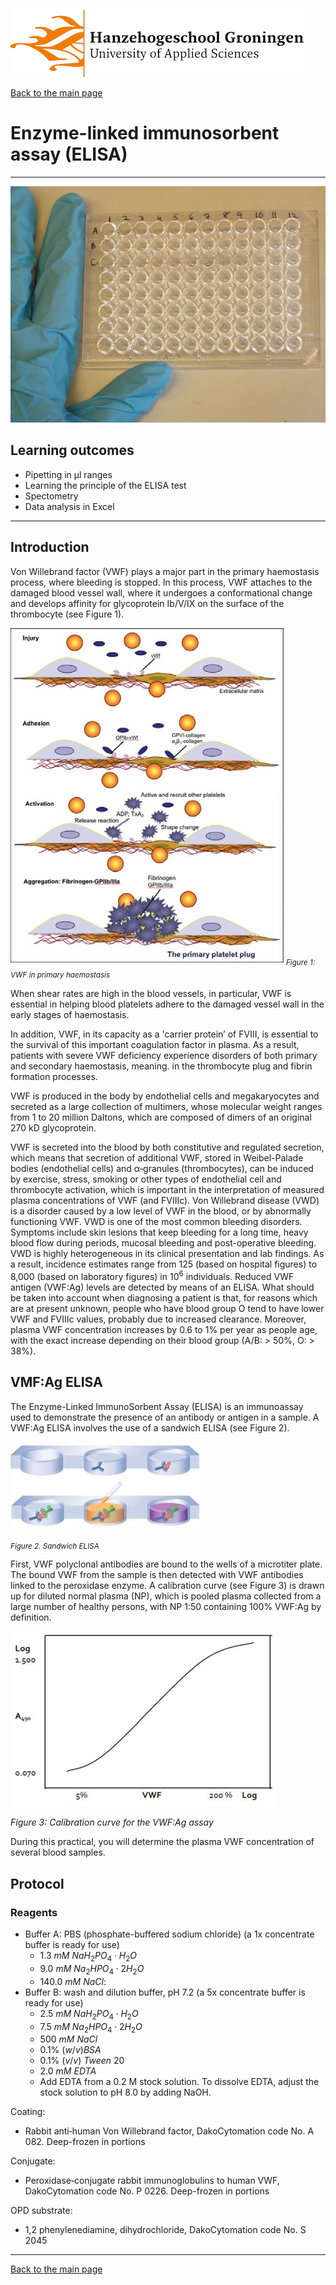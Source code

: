 ![Hanze](../hanze/hanze.png)

[Back to the main page](../index.md)

# Enzyme-linked immunosorbent assay (ELISA)

---

![Pic](./pics/impression.jfif)

## Learning outcomes
- Pipetting in μl ranges
- Learning the principle of the ELISA test
- Spectometry
- Data analysis in Excel

---

## Introduction
Von Willebrand factor (VWF) plays a major part in the primary haemostasis process, where bleeding is stopped. In this process, VWF attaches to the damaged blood vessel wall, where it undergoes a conformational change and develops affinity for glycoprotein Ib/V/IX on the surface of the thrombocyte (see Figure 1). 

![Figure 1](./pics/fig1.jpg)
 *<sub>Figure 1: VWF in primary haemostasis</sub>*

When shear rates are high in the blood vessels, in particular, VWF is essential in helping blood platelets adhere to the damaged vessel wall in the early stages of haemostasis.

In addition, VWF, in its capacity as a 
'carrier protein’ of FVIII, is essential to the survival of this important coagulation factor in plasma. As a result, patients with severe VWF deficiency experience disorders of both primary and secondary haemostasis, meaning. in the thrombocyte plug and fibrin formation processes.
 
VWF is produced in the body by endothelial cells and megakaryocytes and secreted as a large collection of multimers, whose molecular weight ranges from 1 to 20 million Daltons, which are composed of dimers of an original 270 kD glycoprotein. 

VWF is secreted into the blood by both constitutive and regulated secretion, which means that secretion of additional VWF, stored in Weibel-Palade bodies (endothelial cells) and α‐granules (thrombocytes), can be induced by exercise, stress, smoking or other types of endothelial cell and thrombocyte activation, which is important in the interpretation of measured plasma concentrations of VWF (and FVIIIc).
Von Willebrand disease (VWD) is a disorder caused by a low level of VWF in the blood, or by abnormally functioning VWF. VWD is one of the most common bleeding disorders. Symptoms include skin lesions that keep bleeding for a long time, heavy blood flow during periods, mucosal bleeding and post-operative bleeding.   
VWD is highly heterogeneous in its clinical presentation and lab findings. As a result, incidence estimates range from 125 (based on hospital figures) to 8,000 (based on laboratory figures) in $10^6$ individuals. Reduced VWF antigen (VWF:Ag) levels are detected by means of an ELISA. What should be taken into account when diagnosing a patient is that, for reasons which are at present unknown, people who have blood group O tend to have lower VWF and FVIIIc values, probably due to increased clearance. Moreover, plasma VWF concentration increases by 0.6 to 1% per year as people age, with the exact increase depending on their blood group (A/B: > 50%, O: > 38%).

## VMF:Ag ELISA
The Enzyme-Linked ImmunoSorbent Assay (ELISA) is an immunoassay used to demonstrate the presence of an antibody or antigen in a sample. A VWF:Ag ELISA involves the use of a sandwich ELISA (see Figure 2).

![Figure 2](./pics/fig2.jpg)

*<sub>Figure 2. Sandwich ELISA</sub>*

First, VWF polyclonal antibodies are bound to the wells of a microtiter plate. The bound VWF from the sample is then detected with VWF antibodies linked to the peroxidase enzyme. A calibration curve (see Figure 3) is drawn up for diluted normal plasma (NP), which is pooled plasma collected from a large number of healthy persons, with NP 1:50 containing 100% VWF:Ag by definition. 

![Figure 3](./pics/fig3.jpg)

*Figure 3: Calibration curve for the VWF:Ag assay*

During this practical, you will determine the plasma VWF concentration of several blood samples.

## Protocol

### Reagents
- Buffer A: PBS (phosphate-buffered sodium chloride) (a 1x concentrate buffer is ready for use)
  -	$1.3 \ mM \ NaH_2PO_4 \cdot H_2O$
  -	$9.0 \ mM \ Na_2HPO_4\cdot 2H_2O$
  -	$140.0 \ mM \ NaCl$: 
- Buffer B: wash and dilution buffer, pH 7.2 (a 5x concentrate buffer is ready for use)
  -	$2.5 \ mM \ NaH_2PO_4 \cdot H_2O$
  -	$7.5 \ mM \ Na_2HPO_4\cdot 2H_2O$
  -	$500 \ mM \ NaCl$ 
  -	$0.1\% \ (w/v) BSA$
  -	$0.1\% \ (v/v) \ Tween \ 20$ 
  -	$2.0 \ mM \ EDTA$ 
  -	Add EDTA from a 0.2 M stock solution. To dissolve EDTA, adjust the stock solution to pH 8.0 by adding NaOH.

Coating:
-	Rabbit anti‐human Von Willebrand factor, DakoCytomation code No. A 082. Deep-frozen in portions

Conjugate:
-	Peroxidase‐conjugate rabbit immunoglobulins to human VWF, DakoCytomation code No. P 0226. Deep-frozen in portions

OPD substrate:
-	1,2 phenylenediamine, dihydrochloride, DakoCytomation code No. S 2045


--- 

[Back to the main page](../index.md)

<script type="text/x-mathjax-config">
  MathJax.Hub.Config({
    tex2jax: {
      inlineMath: [ ['$','$'], ["\\(","\\)"] ],
      processEscapes: true
    }
  });
</script>
    
<script type="text/javascript"
        src="https://cdn.mathjax.org/mathjax/latest/MathJax.js?config=TeX-AMS-MML_HTMLorMML">
</script>